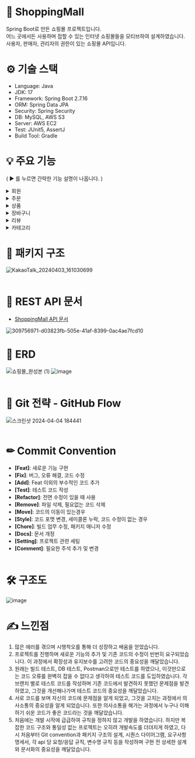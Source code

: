 # 🛒 ShoppingMall
Spring Boot로 만든 쇼핑몰 프로젝트입니다. <br>
어느 곳에서든 사용하며 접할 수 있는 인터넷 쇼핑몰들을 모티브하여 설계하였습니다.<br>
사용자, 판매자, 관리자의 권한이 있는 쇼핑몰 API입니다.

# ⚙ 기술 스택
- Language: Java
- JDK: 17
- Framework: Spring Boot 2.7.16
- ORM: Spring Data JPA
- Security: Spring Security
- DB: MySQL, AWS S3
- Server: AWS EC2
- Test: JUnit5, AssertJ
- Build Tool: Gradle

# 💡 주요 기능
( ▶ 를 누르면 간략한 기능 설명이 나옵니다. )
<details>
<summary>회원</summary>
  
- Spring Security 회원가입 및 로그인
  + 이메일 중복 체크
  + JWT 토큰
  + 로그인 시 Access Token, Refresh Token 발급
  + Refresh Token 이용해서 Access Token 재발급
- 자신의 회원 정보 조회
- 회원 정보 수정
- 회원 탈퇴
  + 전체 사용자: 회원의 장바구니, refresh token, 권한 삭제
  + 판매자: 사용자의 장바구니에 존재하는 판매자 판매 상품 삭제
  + 관리자: 해당 없음
- 비밀번호 변경
- (관리자) 회원 정보 전체 조회
</details>

<details>
<summary>주문</summary>
  
  - 주문번호 생성(UUID)
  - 주문 등록
    + 주문 수량 > 주문하려는 상품 재고 시, 주문 불가
    + 품절/판매중단인 상품 주문 불가
    + 주문 수량만큼 해당 상품 재고 감소
    + 총 주문 금액의 1% 적립금 부여
    + 주문 상품이 장바구니에 존재할 경우, 장바구니 DB에서 삭제 
  - 주문 취소(결제 취소)
    + 이미 취소한 결제 다시 취소 불가
    + 상품이 배송 중일 경우 취소 불가
    + 결제 회원과 다른 회원이 대신 결제 취소 불가
  - 주문 전체 조회
  - 주문 상세 조회
</details>

<details>
<summary>상품</summary>

  - 상품 등록(판매자)
    + 상품 이미지는 1장 이상 필수 등록
    + 상품 이미지들은 AWS S3에 저장
    + 이미 존재하는 동일한 이름으로 상품 등록 불가
    + 상품 옵션 추가는 필수 X
  - 상품 수정(판매자)
    + 사이트에 이미 존재하는 상품명으로 상품 수정 불가
  - 상품 전체 조회(판매자)
  - 상품 삭제(판매자)
  - 상품 상세 조회(전체 사용자)
  - 상품 전체 조회(전체 사용자)
</details>

<details>
<summary>장바구니</summary>

  - 장바구니 생성
    + 장바구니에 담을 상품 수량 > 상품 재고 시, 장바구니에 등록 불가
    + 품절/판매중단인 상품 장바구니에 등록 불가
    + 장바구니에 이미 존재하는 상품이면 재등록 불가
  - 장바구니 수정
  - 회원에 해당하는 장바구니 전체 조회
  - 선택한 장바구니들 다중 삭제
</details>

<details>
<summary>리뷰</summary>

  - 리뷰 등록
      + 주문 완료 후 14일이내에 리뷰 등록 가능
  - 리뷰 수정
  - 리뷰 삭제
  - (상품 상세조회) 리뷰 조회
  - (마이페이지) 리뷰 조회
</details>

<details>
<summary>카테고리</summary>

  - 카테고리 생성(관리자)
    + 이미 존재하는 동일한 이름으로 카테고리 등록 불가
  - 카테고리 수정(관리자)
  - 카테고리 조회(전체 사용자)
  - 카테고리 삭제(관리자)
    + 카테고리내에 상품이 존재할 시 카테고리 삭제 불가
</details>

# 📂 패키지 구조
![KakaoTalk_20240403_161030699](https://github.com/LeeDaye7888/ShoppingMall/assets/102869025/b89fdfe7-426f-4abf-93b6-8584639487cd)
<br><br>
# 🔗 REST API 문서
- [ShoppingMall API 문서](https://github.com/LeeDaye7888/ShoppingMall/issues/26)

![309756971-d03823fb-505e-41af-8399-0ac4ae7fcd10](https://github.com/LeeDaye7888/ShoppingMall/assets/111855256/b8a0a948-9a18-4cfe-983e-d3f5fcf6b7f0)
<br>

# 🔗 ERD
![쇼핑몰_완성본 (1)](https://github.com/LeeDaye7888/ShoppingMall/assets/111855256/42bb69bc-905d-4b30-9aaf-8477ae1da1d7)
![image](https://github.com/LeeDaye7888/ShoppingMall/assets/111855256/63eb4040-7b8e-4668-a079-5e041f56ad59)
<br><br>
 
# 📃 Git 전략 - GitHub Flow
![스크린샷 2024-04-04 184441](https://github.com/LeeDaye7888/ShoppingMall/assets/111855256/9f966cee-f07f-4b52-8a1c-a721b364156e)
<br><br>

# ✏ Commit Convention
- **[Feat]**: 새로운 기능 구현
- **[Fix]**: 버그, 오류 해결, 코드 수정
- **[Add]**: Feat 이외의 부수적인 코드 추가
- **[Test]**: 테스트 코드 작성
- **[Refactor]**: 전면 수정이 있을 때 사용
- **[Remove]**: 파일 삭제, 필요없는 코드 삭제
- **[Move]**: 코드의 이동이 있는경우
- **[Style]**: 코드 포맷 변경, 세미콜론 누락, 코드 수정이 없는 경우
- **[Chore]**: 빌드 업무 수정, 패키지 매니저 수정
- **[Docs]**: 문서 개정
- **[Setting]**: 프로젝트 관련 세팅
- **[Comment]**: 필요한 주석 추가 및 변경
<br><br>

# 🛠 구조도
![image](https://github.com/LeeDaye7888/ShoppingMall/assets/102869025/38bdc7fd-ed72-4ac6-80bb-706489c12c3b)

# ✍ 느낀점
1. 많은 에러를 겪으며 시행착오를 통해 더 성장하고 배움을 얻었습니다.
2. 프로젝트를 진행하며 새로운 기능의 추가 및 기존 코드의 수정이 빈번히 요구되었습니다. 이 과정에서 확장성과 유지보수를 고려한 코드의 중요성을 깨달았습니다.
3. 원래는 빌드 테스트, DB 테스트, Postman으로만 테스트를 하였으나, 이것만으로는 코드 오류를 완벽히 잡을 수 없다고 생각하여 테스트 코드를 도입하였습니다. 각 브랜치 별로 테스트 코드를 작성하며 기존 코드에서 발견하지 못했던 문제점을 발견하였고, 그것을 개선해나가며 테스트 코드의 중요성을 깨달았습니다.
4. 서로 코드를 보며 자신의 코드에 문제점을 알게 되었고, 그것을 고치는 과정에서 의사소통의 중요성을 알게 되었습니다. 또한 의사소통을 해가는 과정에서 누구나 이해하기 쉬운 코드가 좋은 코드라는 것을 깨달았습니다.
5. 처음에는 개발 시작에 급급하여 규칙을 정하지 않고 개발을 하였습니다. 하지만 복잡한 코드 구조와 통일성 없는 프로젝트는 오히려 개발속도를 더뎌지게 하였고, 다시 처음부터 Git convention과 패키지 구조의 설계, 시퀀스 다이어그램, 요구사항 명세서, 각 api 당 요청/응답 규칙, 변수명 규칙 등을 작성하며 구현 전 상세한 설계와 문서화의 중요성을 깨달았습니다.
